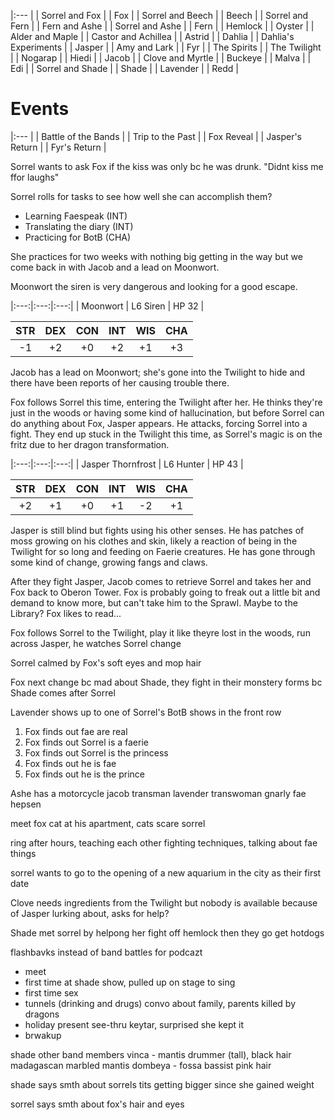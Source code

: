 |:--- |
| Sorrel and Fox |
| Fox |
| Sorrel and Beech |
| Beech |
| Sorrel and Fern |
| Fern and Ashe |
| Sorrel and Ashe |
| Fern |
| Hemlock |
| Oyster |
| Alder and Maple |
| Castor and Achillea |
| Astrid |
| Dahlia |
| Dahlia's Experiments |
| Jasper |
| Amy and Lark |
| Fyr |
| The Spirits |
| The Twilight |
| Nogarap |
| Hiedi |
| Jacob |
| Clove and Myrtle |
| Buckeye |
| Malva |
| Edi |
| Sorrel and Shade |
| Shade |
| Lavender |
| Redd |

# Events
|:--- |
| Battle of the Bands |
| Trip to the Past |
| Fox Reveal |
| Jasper's Return |
| Fyr's Return |

Sorrel wants to ask Fox if the kiss was only bc he was drunk. "Didnt kiss me ffor laughs"

Sorrel rolls for tasks to see how well she can accomplish them?
- Learning Faespeak (INT)
- Translating the diary (INT)
- Practicing for BotB (CHA)

She practices for two weeks with nothing big getting in the way but we come back in with Jacob and a lead on Moonwort.

Moonwort the siren is very dangerous and looking for a good escape. 

|:---:|:---:|:---:|
| Moonwort | L6 Siren | HP 32 |

| STR | DEX | CON | INT | WIS | CHA |
|:---:|:---:|:---:|:---:|:---:|:---:|
|  -1 |  +2 |  +0 |  +2 |  +1 |  +3 |


Jacob has a lead on Moonwort; she's gone into the Twilight to hide and there have been reports of her causing trouble there.

Fox follows Sorrel this time, entering the Twilight after her. He thinks they're just in the woods or having some kind of hallucination, but before Sorrel can do anything about Fox, Jasper appears. He attacks, forcing Sorrel into a fight. They end up stuck in the Twilight this time, as Sorrel's magic is on the fritz due to her dragon transformation.

|:---:|:---:|:---:|
| Jasper Thornfrost | L6 Hunter | HP 43 |

| STR | DEX | CON | INT | WIS | CHA |
|:---:|:---:|:---:|:---:|:---:|:---:|
|  +2 |  +1 |  +0 |  +1 |  -2 |  +1 |

Jasper is still blind but fights using his other senses. He has patches of moss growing on his clothes and skin, likely a reaction of being in the Twilight for so long and feeding on Faerie creatures. He has gone through some kind of change, growing fangs and claws.

After they fight Jasper, Jacob comes to retrieve Sorrel and takes her and Fox back to Oberon Tower. Fox is probably going to freak out a little bit and demand to know more, but can't take him to the Sprawl. Maybe to the Library? Fox likes to read...




Fox follows Sorrel to the Twilight, play it like theyre lost in the woods, run across Jasper, he watches Sorrel change

Sorrel calmed by Fox's soft eyes and mop hair

Fox next change bc mad about Shade, they fight in their monstery forms bc Shade comes after Sorrel

Lavender shows up to one of Sorrel's BotB shows in the front row

1. Fox finds out fae are real
2. Fox finds out Sorrel is a faerie
3. Fox finds out Sorrel is the princess
4. Fox finds out he is fae
5. Fox finds out he is the prince

Ashe has a motorcycle
jacob transman
lavender transwoman
gnarly fae hepsen

meet fox cat at his apartment, cats scare sorrel

ring after hours, teaching each other fighting techniques, talking about fae things

sorrel wants to go to the opening of a new aquarium in the city as their first date

Clove needs ingredients from the Twilight but nobody is available because of Jasper lurking about, asks for help?

Shade met sorrel by helpong her fight off hemlock then they go get hotdogs

flashbavks instead of band battles for podcazt

- meet
- first time at shade show, pulled up on stage to sing
- first time sex
- tunnels (drinking and drugs) convo about family, parents killed by dragons
- holiday present see-thru keytar, surprised she kept it
- brwakup

shade other band members
vinca - mantis drummer (tall), black hair madagascan marbled mantis
dombeya - fossa bassist pink hair

shade says smth about sorrels tits getting bigger since she gained weight

sorrel says smth about fox's hair and eyes

